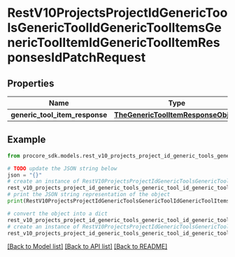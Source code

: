 # RestV10ProjectsProjectIdGenericToolsGenericToolIdGenericToolItemsGenericToolItemIdGenericToolItemResponsesIdPatchRequest


## Properties

Name | Type | Description | Notes
------------ | ------------- | ------------- | -------------
**generic_tool_item_response** | [**TheGenericToolItemResponseObject**](TheGenericToolItemResponseObject.md) |  | 

## Example

```python
from procore_sdk.models.rest_v10_projects_project_id_generic_tools_generic_tool_id_generic_tool_items_generic_tool_item_id_generic_tool_item_responses_id_patch_request import RestV10ProjectsProjectIdGenericToolsGenericToolIdGenericToolItemsGenericToolItemIdGenericToolItemResponsesIdPatchRequest

# TODO update the JSON string below
json = "{}"
# create an instance of RestV10ProjectsProjectIdGenericToolsGenericToolIdGenericToolItemsGenericToolItemIdGenericToolItemResponsesIdPatchRequest from a JSON string
rest_v10_projects_project_id_generic_tools_generic_tool_id_generic_tool_items_generic_tool_item_id_generic_tool_item_responses_id_patch_request_instance = RestV10ProjectsProjectIdGenericToolsGenericToolIdGenericToolItemsGenericToolItemIdGenericToolItemResponsesIdPatchRequest.from_json(json)
# print the JSON string representation of the object
print(RestV10ProjectsProjectIdGenericToolsGenericToolIdGenericToolItemsGenericToolItemIdGenericToolItemResponsesIdPatchRequest.to_json())

# convert the object into a dict
rest_v10_projects_project_id_generic_tools_generic_tool_id_generic_tool_items_generic_tool_item_id_generic_tool_item_responses_id_patch_request_dict = rest_v10_projects_project_id_generic_tools_generic_tool_id_generic_tool_items_generic_tool_item_id_generic_tool_item_responses_id_patch_request_instance.to_dict()
# create an instance of RestV10ProjectsProjectIdGenericToolsGenericToolIdGenericToolItemsGenericToolItemIdGenericToolItemResponsesIdPatchRequest from a dict
rest_v10_projects_project_id_generic_tools_generic_tool_id_generic_tool_items_generic_tool_item_id_generic_tool_item_responses_id_patch_request_from_dict = RestV10ProjectsProjectIdGenericToolsGenericToolIdGenericToolItemsGenericToolItemIdGenericToolItemResponsesIdPatchRequest.from_dict(rest_v10_projects_project_id_generic_tools_generic_tool_id_generic_tool_items_generic_tool_item_id_generic_tool_item_responses_id_patch_request_dict)
```
[[Back to Model list]](../README.md#documentation-for-models) [[Back to API list]](../README.md#documentation-for-api-endpoints) [[Back to README]](../README.md)


